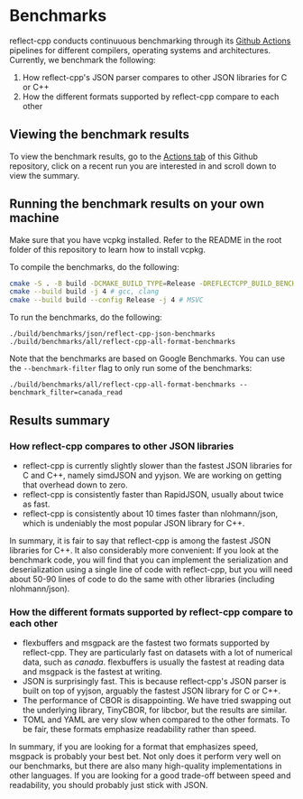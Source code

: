 # Benchmarks

reflect-cpp conducts continuuous benchmarking through its [Github Actions](https://github.com/getml/reflect-cpp/actions) pipelines for different compilers, operating systems 
and architectures. Currently, we benchmark the following:

1. How reflect-cpp's JSON parser compares to other JSON libraries for C or C++
2. How the different formats supported by reflect-cpp compare to each other

## Viewing the benchmark results

To view the benchmark results, go to the [Actions tab](https://github.com/getml/reflect-cpp/actions) 
of this Github repository, click on a recent run you are interested in and scroll down to view the summary.

## Running the benchmark results on your own machine

Make sure that you have vcpkg installed. Refer to the README in the root folder of
this repository to learn how to install vcpkg.

To compile the benchmarks, do the following:

```bash
cmake -S . -B build -DCMAKE_BUILD_TYPE=Release -DREFLECTCPP_BUILD_BENCHMARKS=ON
cmake --build build -j 4 # gcc, clang
cmake --build build --config Release -j 4 # MSVC
```

To run the benchmarks, do the following:

```
./build/benchmarks/json/reflect-cpp-json-benchmarks
./build/benchmarks/all/reflect-cpp-all-format-benchmarks
```

Note that the benchmarks are based on Google Benchmarks. You can use the `--benchmark-filter` flag
to only run some of the benchmarks:

```
./build/benchmarks/all/reflect-cpp-all-format-benchmarks --benchmark_filter=canada_read
```

## Results summary

### How reflect-cpp compares to other JSON libraries

- reflect-cpp is currently slightly slower than the fastest JSON libraries for C and C++, namely simdJSON and yyjson. We are working on getting that overhead down to zero.
- reflect-cpp is consistently faster than RapidJSON, usually about twice as fast.
- reflect-cpp is consistently about 10 times faster than nlohmann/json, which is undeniably the most popular JSON library for C++.

In summary, it is fair to say that reflect-cpp is among the fastest JSON libraries for C++. It also considerably more convenient: If you look at the benchmark code, you will find that you can implement the serialization and deserialization using a single line of code with reflect-cpp, but you will need about 50-90 lines of code to do the same with other libraries (including nlohmann/json).  

### How the different formats supported by reflect-cpp compare to each other

- flexbuffers and msgpack are the fastest two formats supported by reflect-cpp. They are particularly fast on datasets with a lot of numerical data, such as *canada*. flexbuffers is usually the fastest at reading data and msgpack is the fastest at writing.
- JSON is surprisingly fast. This is because reflect-cpp's JSON parser is built on top of yyjson, arguably the fastest JSON library for C or C++.
- The performance of CBOR is disappointing. We have tried swapping out the underlying library, TinyCBOR, for libcbor, but the results are similar.
- TOML and YAML are very slow when compared to the other formats. To be fair, these formats emphasize readability rather than speed.

In summary, if you are looking for a format that emphasizes speed, msgpack is probably your best bet. Not only does it perform very well on our benchmarks, but there are also many high-quality implementations in other languages. If you are looking for a good trade-off between speed and readability, you should probably just stick with JSON.
